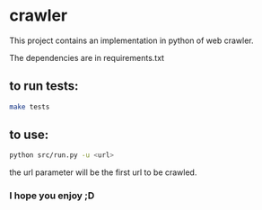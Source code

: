 # crawler

This project contains an implementation in python of web crawler.

The dependencies are in requirements.txt

## to run tests:
```bash
make tests
```

## to use:
```bash
python src/run.py -u <url>
```

the url parameter will be the first url to be crawled.

### I hope you enjoy ;D
